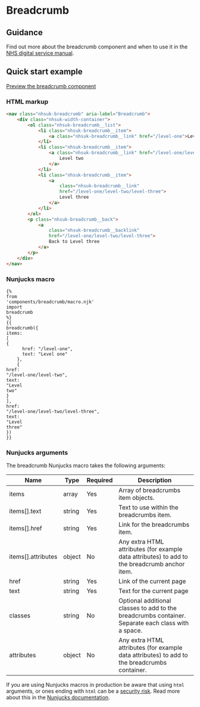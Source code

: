 # Breadcrumb

## Guidance

Find out more about the breadcrumb component and when to use it in the [NHS digital service manual](https://service-manual.nhs.uk/design-system/components/breadcrumbs).

## Quick start example

[Preview the breadcrumb component](https://nhsuk.github.io/nhsuk-frontend/components/breadcrumb/index.html)

### HTML markup

```html
<nav class="nhsuk-breadcrumb" aria-label="Breadcrumb">
	<div class="nhsuk-width-container">
		<ol class="nhsuk-breadcrumb__list">
			<li class="nhsuk-breadcrumb__item">
				<a class="nhsuk-breadcrumb__link" href="/level-one">Level one</a>
			</li>
			<li class="nhsuk-breadcrumb__item">
				<a class="nhsuk-breadcrumb__link" href="/level-one/level-two">
					Level two
				</a>
			</li>
			<li class="nhsuk-breadcrumb__item">
				<a
					class="nhsuk-breadcrumb__link"
					href="/level-one/level-two/level-three">
					Level three
				</a>
			</li>
		</ol>
		<p class="nhsuk-breadcrumb__back">
			<a
				class="nhsuk-breadcrumb__backlink"
				href="/level-one/level-two/level-three">
				Back to Level three
			</a>
		</p>
	</div>
</nav>
```

### Nunjucks macro

```
{%
from
'components/breadcrumb/macro.njk'
import
breadcrumb
%}
{{
breadcrumb({
items:
[
{
      href: "/level-one",
      text: "Level one"
    },
    {
href:
"/level-one/level-two",
text:
"Level
two"
}
],
href:
"/level-one/level-two/level-three",
text:
"Level
three"
})
}}
```

### Nunjucks arguments

The breadcrumb Nunjucks macro takes the following arguments:

| Name               | Type   | Required | Description                                                                                        |
| ------------------ | ------ | -------- | -------------------------------------------------------------------------------------------------- |
| items              | array  | Yes      | Array of breadcrumbs item objects.                                                                 |
| items[].text       | string | Yes      | Text to use within the breadcrumbs item.                                                           |
| items[].href       | string | Yes      | Link for the breadcrumbs item.                                                                     |
| items[].attributes | object | No       | Any extra HTML attributes (for example data attributes) to add to the breadcrumb anchor item.      |
| href               | string | Yes      | Link of the current page                                                                           |
| text               | string | Yes      | Text for the current page                                                                          |
| classes            | string | No       | Optional additional classes to add to the breadcrumbs container. Separate each class with a space. |
| attributes         | object | No       | Any extra HTML attributes (for example data attributes) to add to the breadcrumbs container.       |

If you are using Nunjucks macros in production be aware that using `html` arguments, or ones ending with `html` can be a [security risk](https://developer.mozilla.org/en-US/docs/Glossary/Cross-site_scripting). Read more about this in the [Nunjucks documentation](https://mozilla.github.io/nunjucks/api.html#user-defined-templates-warning).
